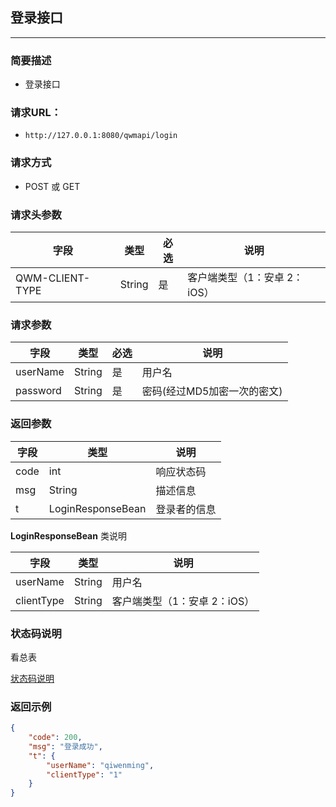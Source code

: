 ## 登录接口

----

### 简要描述

- 登录接口


### 请求URL：

- ```http://127.0.0.1:8080/qwmapi/login```


### 请求方式

- POST 或 GET


### 请求头参数

|字段	| 类型	| 必选 |	说明|           
|-------|-------|------|--------|              
| QWM-CLIENT-TYPE | String | 是|客户端类型（1：安卓 2：iOS）|                


### 请求参数

|字段	| 类型	| 必选 |	说明|           
|-------|-------|------|--------|              
|userName|String| 是 |用户名 |      
|password|String| 是 |密码(经过MD5加密一次的密文) |     

### 返回参数

|字段	| 类型	| 	说明|           
|-------|-------|------|            
| code | int    |  响应状态码 |      
| msg  | String |  描述信息  |  
| t  |  LoginResponseBean| 登录者的信息  |    

**LoginResponseBean** 类说明

|字段	| 类型	| 	说明|           
|-------|-------|------|            
| userName | String    |  用户名 |      
| clientType  | String |  客户端类型（1：安卓 2：iOS）  |  

### 状态码说明
看总表

[状态码说明](statuscode.md)


### 返回示例
```json
{
    "code": 200,
    "msg": "登录成功",
    "t": {
        "userName": "qiwenming",
        "clientType": "1"
    }
}
```


